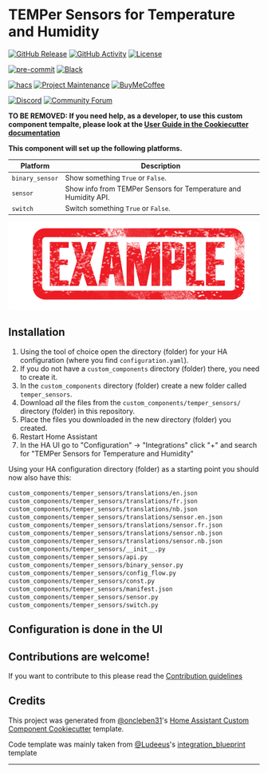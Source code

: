 # TEMPer Sensors for Temperature and Humidity

[![GitHub Release][releases-shield]][releases]
[![GitHub Activity][commits-shield]][commits]
[![License][license-shield]](LICENSE)

[![pre-commit][pre-commit-shield]][pre-commit]
[![Black][black-shield]][black]

[![hacs][hacsbadge]][hacs]
[![Project Maintenance][maintenance-shield]][user_profile]
[![BuyMeCoffee][buymecoffeebadge]][buymecoffee]

[![Discord][discord-shield]][discord]
[![Community Forum][forum-shield]][forum]

**TO BE REMOVED: If you need help, as a developer, to use this custom component tempalte,
please look at the [User Guide in the Cookiecutter documentation](https://cookiecutter-homeassistant-custom-component.readthedocs.io/en/stable/quickstart.html)**

**This component will set up the following platforms.**

| Platform        | Description                                                               |
| --------------- | ------------------------------------------------------------------------- |
| `binary_sensor` | Show something `True` or `False`.                                         |
| `sensor`        | Show info from TEMPer Sensors for Temperature and Humidity API. |
| `switch`        | Switch something `True` or `False`.                                       |

![example][exampleimg]

## Installation

1. Using the tool of choice open the directory (folder) for your HA configuration (where you find `configuration.yaml`).
2. If you do not have a `custom_components` directory (folder) there, you need to create it.
3. In the `custom_components` directory (folder) create a new folder called `temper_sensors`.
4. Download _all_ the files from the `custom_components/temper_sensors/` directory (folder) in this repository.
5. Place the files you downloaded in the new directory (folder) you created.
6. Restart Home Assistant
7. In the HA UI go to "Configuration" -> "Integrations" click "+" and search for "TEMPer Sensors for Temperature and Humidity"

Using your HA configuration directory (folder) as a starting point you should now also have this:

```text
custom_components/temper_sensors/translations/en.json
custom_components/temper_sensors/translations/fr.json
custom_components/temper_sensors/translations/nb.json
custom_components/temper_sensors/translations/sensor.en.json
custom_components/temper_sensors/translations/sensor.fr.json
custom_components/temper_sensors/translations/sensor.nb.json
custom_components/temper_sensors/translations/sensor.nb.json
custom_components/temper_sensors/__init__.py
custom_components/temper_sensors/api.py
custom_components/temper_sensors/binary_sensor.py
custom_components/temper_sensors/config_flow.py
custom_components/temper_sensors/const.py
custom_components/temper_sensors/manifest.json
custom_components/temper_sensors/sensor.py
custom_components/temper_sensors/switch.py
```

## Configuration is done in the UI

<!---->

## Contributions are welcome!

If you want to contribute to this please read the [Contribution guidelines](CONTRIBUTING.md)

## Credits

This project was generated from [@oncleben31](https://github.com/oncleben31)'s [Home Assistant Custom Component Cookiecutter](https://github.com/oncleben31/cookiecutter-homeassistant-custom-component) template.

Code template was mainly taken from [@Ludeeus](https://github.com/ludeeus)'s [integration_blueprint][integration_blueprint] template

---

[integration_blueprint]: https://github.com/custom-components/integration_blueprint
[black]: https://github.com/psf/black
[black-shield]: https://img.shields.io/badge/code%20style-black-000000.svg?style=for-the-badge
[buymecoffee]: https://www.buymeacoffee.com/eode
[buymecoffeebadge]: https://img.shields.io/badge/buy%20me%20a%20coffee-donate-yellow.svg?style=for-the-badge
[commits-shield]: https://img.shields.io/github/commit-activity/y/eode/temper-sensors.svg?style=for-the-badge
[commits]: https://github.com/eode/temper-sensors/commits/main
[hacs]: https://hacs.xyz
[hacsbadge]: https://img.shields.io/badge/HACS-Custom-orange.svg?style=for-the-badge
[discord]: https://discord.gg/Qa5fW2R
[discord-shield]: https://img.shields.io/discord/330944238910963714.svg?style=for-the-badge
[exampleimg]: example.png
[forum-shield]: https://img.shields.io/badge/community-forum-brightgreen.svg?style=for-the-badge
[forum]: https://community.home-assistant.io/
[license-shield]: https://img.shields.io/github/license/eode/temper-sensors.svg?style=for-the-badge
[maintenance-shield]: https://img.shields.io/badge/maintainer-%40eode-blue.svg?style=for-the-badge
[pre-commit]: https://github.com/pre-commit/pre-commit
[pre-commit-shield]: https://img.shields.io/badge/pre--commit-enabled-brightgreen?style=for-the-badge
[releases-shield]: https://img.shields.io/github/release/eode/temper-sensors.svg?style=for-the-badge
[releases]: https://github.com/eode/temper-sensors/releases
[user_profile]: https://github.com/eode

